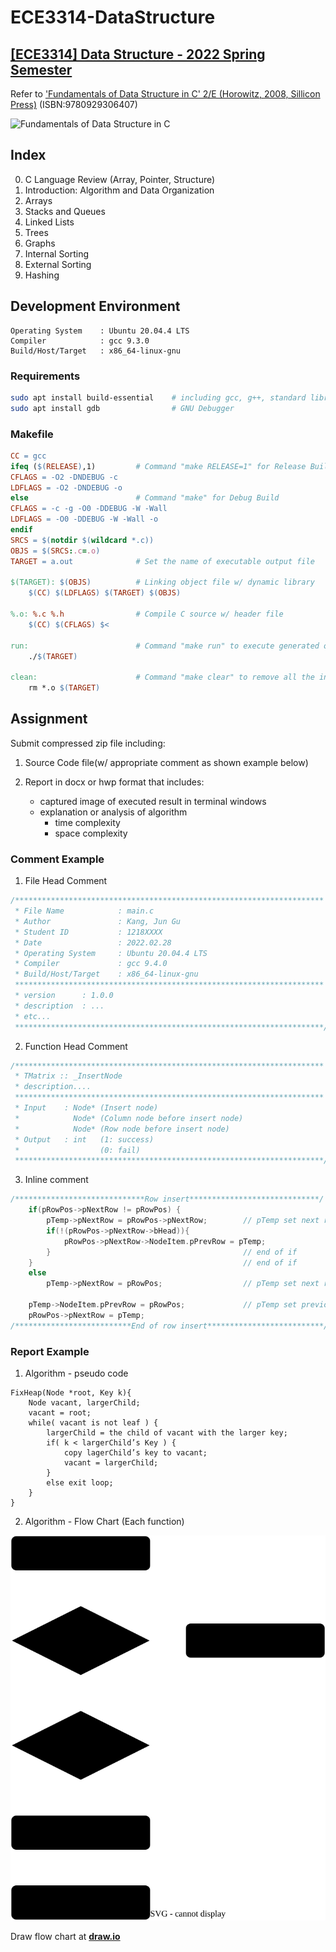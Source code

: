 # ECE3314-DataStructure
## [[ECE3314] Data Structure - 2022 Spring Semester](http://abeek.inha.ac.kr/ReportCurrinfo.aspx?yearterm=20221&haksu_no=ECE3314&bunban=001)

Refer to ['Fundamentals of Data Structure in C' 2/E (Horowitz, 2008, Sillicon Press)](https://www.kyobobook.co.kr/product/detailViewEng.laf?ejkGb=ENG&barcode=9780929306407) (ISBN:9780929306407)

![Fundamentals of Data Structure in C](https://image.kyobobook.co.kr/images/book/xlarge/407/x9780929306407.jpg)

## Index

0. C Language Review (Array, Pointer, Structure)
1. Introduction: Algorithm and Data Organization
2. Arrays
3. Stacks and Queues
4. Linked Lists
5. Trees
6. Graphs
7. Internal Sorting
8. External Sorting
9. Hashing

## Development Environment
```
Operating System    : Ubuntu 20.04.4 LTS
Compiler            : gcc 9.3.0
Build/Host/Target   : x86_64-linux-gnu
```

### Requirements
```sh
sudo apt install build-essential    # including gcc, g++, standard libraries and make
sudo apt install gdb                # GNU Debugger
```

### Makefile
```makefile
CC = gcc
ifeq ($(RELEASE),1)         # Command "make RELEASE=1" for Release Build
CFLAGS = -O2 -DNDEBUG -c
LDFLAGS = -O2 -DNDEBUG -o
else                        # Command "make" for Debug Build
CFLAGS = -c -g -O0 -DDEBUG -W -Wall
LDFLAGS = -O0 -DDEBUG -W -Wall -o
endif
SRCS = $(notdir $(wildcard *.c))
OBJS = $(SRCS:.c=.o)
TARGET = a.out              # Set the name of executable output file
 
$(TARGET): $(OBJS)          # Linking object file w/ dynamic library
	$(CC) $(LDFLAGS) $(TARGET) $(OBJS)

%.o: %.c %.h                # Compile C source w/ header file
	$(CC) $(CFLAGS) $<

run:                        # Command "make run" to execute generated output.
	./$(TARGET)

clean:                      # Command "make clear" to remove all the intermediate and output file.
	rm *.o $(TARGET)
```

## Assignment

Submit compressed zip file including:

1. Source Code file(w/ appropriate comment as shown example below)

2. Report in docx or hwp format that includes:
    - captured image of executed result in terminal windows
    - explanation or analysis of algorithm
        - time complexity
        - space complexity

### Comment Example

1. File Head Comment
```c
/*********************************************************************
 * File Name            : main.c
 * Author               : Kang, Jun Gu
 * Student ID           : 1218XXXX
 * Date                 : 2022.02.28
 * Operating System     : Ubuntu 20.04.4 LTS
 * Compiler             : gcc 9.4.0
 * Build/Host/Target    : x86_64-linux-gnu
 *********************************************************************
 * version      : 1.0.0
 * description  : ...
 * etc...
 *********************************************************************/
```

2. Function Head Comment
```c
/*********************************************************************
 * TMatrix :: _InsertNode
 * description....
 *********************************************************************
 * Input    : Node* (Insert node)
 *            Node* (Column node before insert node)
 *            Node* (Row node before insert node)
 * Output   : int   (1: success)
 *                  (0: fail) 
 *********************************************************************/
```

3. Inline comment
```c
/*****************************Row insert*****************************/
    if(pRowPos->pNextRow != pRowPos) {
        pTemp->pNextRow = pRowPos->pNextRow;        // pTemp set next row
        if(!(pRowPos->pNextRow->bHead)){
            pRowPos->pNextRow->NodeItem.pPrevRow = pTemp;
        }                                           // end of if
    }                                               // end of if
    else
        pTemp->pNextRow = pRowPos;                  // pTemp set next row
    
    pTemp->NodeItem.pPrevRow = pRowPos;             // pTemp set previous row
    pRowPos->pNextRow = pTemp;
/**************************End of row insert**************************/
```

### Report Example

1. Algorithm - pseudo code
```
FixHeap(Node *root, Key k){
    Node vacant, largerChild;
    vacant = root;
    while( vacant is not leaf ) {
        largerChild = the child of vacant with the larger key;
        if( k < largerChild’s Key ) {
            copy lagerChild’s key to vacant;
            vacant = largerChild;
        }
        else exit loop;
    }
}
```
2. Algorithm - Flow Chart (Each function)

![sample_flowchart.svg](sample_flowchart.svg)

Draw flow chart at [**draw.io**](https://draw.io)